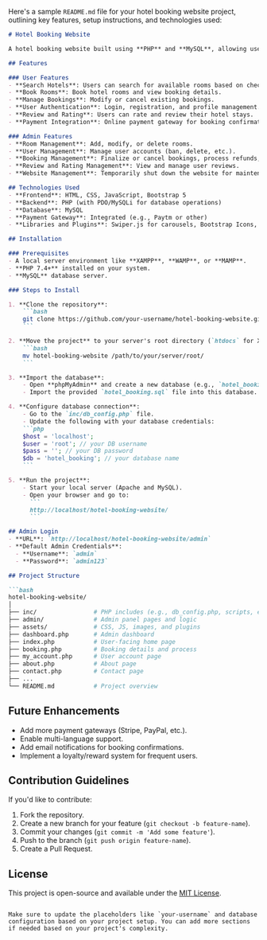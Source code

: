 Here's a sample `README.md` file for your hotel booking website project, outlining key features, setup instructions, and technologies used:

```md
# Hotel Booking Website

A hotel booking website built using **PHP** and **MySQL**, allowing users to search, book, and manage hotel reservations. It includes a secure admin panel to manage bookings, rooms, and user accounts.

## Features

### User Features
- **Search Hotels**: Users can search for available rooms based on check-in and check-out dates.
- **Book Rooms**: Book hotel rooms and view booking details.
- **Manage Bookings**: Modify or cancel existing bookings.
- **User Authentication**: Login, registration, and profile management.
- **Review and Rating**: Users can rate and review their hotel stays.
- **Payment Integration**: Online payment gateway for booking confirmation.

### Admin Features
- **Room Management**: Add, modify, or delete rooms.
- **User Management**: Manage user accounts (ban, delete, etc.).
- **Booking Management**: Finalize or cancel bookings, process refunds, and generate invoices.
- **Review and Rating Management**: View and manage user reviews.
- **Website Management**: Temporarily shut down the website for maintenance.

## Technologies Used
- **Frontend**: HTML, CSS, JavaScript, Bootstrap 5
- **Backend**: PHP (with PDO/MySQLi for database operations)
- **Database**: MySQL
- **Payment Gateway**: Integrated (e.g., Paytm or other)
- **Libraries and Plugins**: Swiper.js for carousels, Bootstrap Icons, Google Maps Embed for location

## Installation

### Prerequisites
- A local server environment like **XAMPP**, **WAMP**, or **MAMP**.
- **PHP 7.4+** installed on your system.
- **MySQL** database server.

### Steps to Install

1. **Clone the repository**:
    ```bash
    git clone https://github.com/your-username/hotel-booking-website.git
    ```

2. **Move the project** to your server's root directory (`htdocs` for XAMPP, `www` for WAMP):
    ```bash
    mv hotel-booking-website /path/to/your/server/root/
    ```

3. **Import the database**:
    - Open **phpMyAdmin** and create a new database (e.g., `hotel_booking`).
    - Import the provided `hotel_booking.sql` file into this database.

4. **Configure database connection**:
    - Go to the `inc/db_config.php` file.
    - Update the following with your database credentials:
    ```php
    $host = 'localhost';
    $user = 'root'; // your DB username
    $pass = ''; // your DB password
    $db = 'hotel_booking'; // your database name
    ```

5. **Run the project**:
    - Start your local server (Apache and MySQL).
    - Open your browser and go to:
      ```
      http://localhost/hotel-booking-website/
      ```

## Admin Login
- **URL**: `http://localhost/hotel-booking-website/admin`
- **Default Admin Credentials**:
  - **Username**: `admin`
  - **Password**: `admin123`

## Project Structure

```bash
hotel-booking-website/
│
├── inc/                # PHP includes (e.g., db_config.php, scripts, essentials)
├── admin/              # Admin panel pages and logic
├── assets/             # CSS, JS, images, and plugins
├── dashboard.php       # Admin dashboard
├── index.php           # User-facing home page
├── booking.php         # Booking details and process
├── my_account.php      # User account page
├── about.php           # About page
├── contact.php         # Contact page
├── ...
└── README.md           # Project overview
```

## Future Enhancements
- Add more payment gateways (Stripe, PayPal, etc.).
- Enable multi-language support.
- Add email notifications for booking confirmations.
- Implement a loyalty/reward system for frequent users.

## Contribution Guidelines
If you'd like to contribute:
1. Fork the repository.
2. Create a new branch for your feature (`git checkout -b feature-name`).
3. Commit your changes (`git commit -m 'Add some feature'`).
4. Push to the branch (`git push origin feature-name`).
5. Create a Pull Request.

## License
This project is open-source and available under the [MIT License](LICENSE).
```

Make sure to update the placeholders like `your-username` and database configuration based on your project setup. You can add more sections if needed based on your project's complexity.
